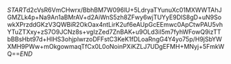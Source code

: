 $START$d2cVsR6VmCHwrx/BbhBM7W096lU+5LdryaTYunuXc01MXWWTAhJGMZLk4p+Na9An1aBMrAV+d2AiWnS5zh8ZFwy6wjTUYyE9DlS8gD+uN9SowkXPrzddGKzV3QWBiR2OkOax4ntLirK2uf6eAUpGcEEmwc0ApCtwPAU5vhYTuZTXxy+zS7O9JCNz8s+vgIzZed7ZnBAK+u9OLd3iI5m7fyhWFowQ9izTTbBBsHbt97d+HIHS3ohjplwrzoDFFstC3KeK1fDLoaRngG4Y4yo75p/H9jSbYWXMH9PWw+mOkgowmaqTfCx0L0oNoinPXiKZLJ7UDgEFMH+MNyj+5FmkWQ==$END$